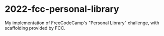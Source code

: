 # 2022-fcc-personal-library
My implementation of FreeCodeCamp's "Personal Library" challenge, with scaffolding provided by FCC.
